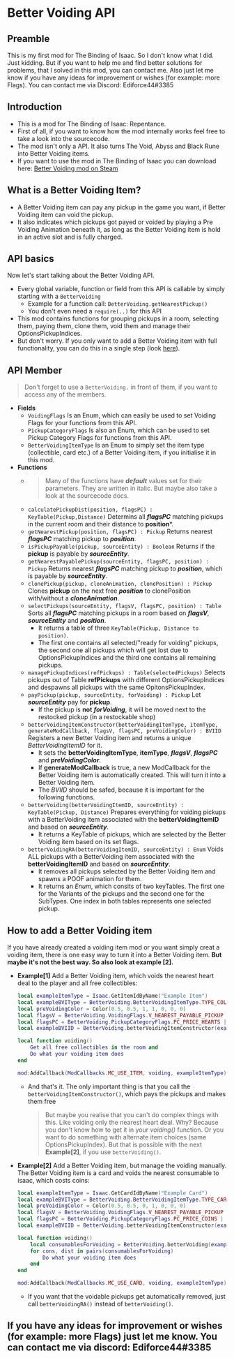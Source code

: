 # Better Voiding API

## Preamble

This is my first mod for The Binding of Isaac. So I don't know what I did. Just kidding. But if you want to help me and find better solutions for problems, that I solved in this mod, you can contact me.
Also just let me know if you have any ideas for improvement or wishes (for example: more Flags).
You can contact me via Discord: Ediforce44#3385

## Introduction

- This is a mod for The Binding of Isaac: Repentance.
- First of all, if you want to know how the mod internally works feel free to take a look into the sourcecode.
- The mod isn't only a API. It also turns The Void, Abyss and Black Rune into Better Voiding items.
- If you want to use the mod in The Binding of Isaac you can download here: [Better Voiding mod on Steam](https://steamcommunity.com/sharedfiles/filedetails/?id=2622094959)

## What is a Better Voiding Item?

- A Better Voiding item can pay any pickup in the game you want, if Better Voiding item can void the pickup.
- It also indicates which pickups got payed or voided by playing a Pre Voiding Animation beneath it, as long as the Better Voiding item is hold in an active slot and is fully charged.

## API basics

Now let's start talking about the Better Voiding API.
- Every global variable, function or field from this API is callable by simply starting with a `BetterVoiding`
    - Example for a function call: `BetterVoiding.getNearestPickup()`
    - You don't even need a `require(..)` for this API
- This mod contains functions for grouping pickups in a room, selecting them, paying them, clone them, void them and manage their OptionsPickupIndices.
- But don't worry. If you only want to add a Better Voiding item with full functionality, you can do this in a single step (look [here](#how-to-add-a-better-voiding-item)).

## API Member

> Don't forget to use a `BetterVoiding.` in front of them, if you want to access any of the members.
- **Fields**
   - `VoidingFlags` Is an Enum, which can easily be used to set Voiding Flags for your functions from this API.
   - `PickupCategoryFlags` Is also an Enum, which can be used to set Pickup Category Flags for functions from this API.
   - `BetterVoidingItemType` Is an Enum to simply set the item type (collectible, card etc.) of a Better Voiding item, if you initialise it in this mod.
- **Functions**
  - > Many of the functions have ***default*** values set for their parameters. They are written in italic. But maybe also take a look at the sourcecode docs.
  - `calculatePickupDist(position, flagsPC) : KeyTable(Pickup,Distance)` Determins all ***flagsPC*** matching pickups in the current room and their distance to **position***.
  - `getNearestPickup(position, flagsPC) : Pickup` Returns nearest ***flagsPC*** matching pickup to ***position***.
  - `isPickupPayable(pickup, sourceEntity) : Boolean` Returns if the **pickup** is payable by ***sourceEntity***.
  - `getNearestPayablePickup(sourceEntity, flagsPC, position) : Pickup` Returns nearest ***flagsPC*** matching pickup to ***position***, which is payable by ***sourceEntity***.
  - `clonePickup(pickup, cloneAnimation, clonePosition) : Pickup` Clones **pickup** on the next free ***position*** to clonePosition with/without a ***cloneAnimation***.
  - `selectPickups(sourceEntity, flagsV, flagsPC, position) : Table` Sorts all ***flagsPC*** matching pickups in a room based on ***flagsV***, ***sourceEntity*** and ***position***. 
    - It returns a table of three `KeyTable(Pickup, Distance to position)`.
    - The first one contains all selected/"ready for voiding" pickups, the second one all pickups which will get lost due to OptionsPickupIndices and the third one contains all remaining pickups.
  - `managePickupIndices(refPickups) : Table(selectedPickups)` Selects pickups out of Table **refPickups** with different OptionsPickupIndices and despawns all pickups with the same OpitonsPickupIndex.
  - `payPickup(pickup, sourceEntity, forVoiding) : Pickup` Let ***sourceEntity*** pay for **pickup**.
    - If the pickup is **not** ***forVoiding***, it will be moved next to the restocked pickup (in a restockable shop)
  - `betterVoidingItemConstructor(betterVoidingItemType, itemType, generateModCallback, flagsV, flagsPC, preVoidingColor) : BVIID` Registers a new Better Voiding item and returns a unique *BetterVoidingItemID* for it.
    - It sets the **betterVoidingItemType**, **itemType**, ***flagsV***, ***flagsPC*** and ***preVoidingColor***.
    - If **generateModCallback** is true, a new ModCallback for the Better Voiding item is automatically created. This will turn it into a Better Voiding item.
    - The *BVIID* should be safed, because it is important for the following functions.
  - `betterVoiding(betterVoidingItemID, sourceEntity) : KeyTable(Pickup, Distance)` Prepares everything for voiding pickups with a BetterVoiding item associated with the **betterVoidingItemID** and based on ***sourceEntity***.
    - It returns a KeyTable of pickups, which are selected by the Better Voiding item based on its set flags.
  - `betterVoidingRA(betterVoidingItemID, sourceEntity) : Enum` Voids ALL pickups with a BetterVoiding item associated with the **betterVoidingItemID** and based on ***sourceEntity***.
    - It removes all pickups selected by the Better Voiding item and spawns a POOF animation for them.
    - It returns an *Enum*, which consits of two keyTables. The first one for the Variants of the pickups and the second one for the SubTypes. One index in both tables represents one selected pickup.

## How to add a Better Voiding item

If you have already created a voiding item mod or you want simply creat a voiding item, there is one easy way to turn it into a Better Voiding item. **But maybe it's not the best way. So also look at example [2].**
- **Example[1]** Add a Better Voiding item, which voids the nearest heart deal to the player and all free collectibles:
    ```lua
    local exampleItemType = Isaac.GetItemIdByName("Example Item")
    local exampleBVIType = BetterVoiding.BetterVoidingItemType.TYPE_COLLECTIBLE
    local preVoidingColor = Color(0.5, 0.5, 1, 1, 0, 0, 0)
    local flagsV = BetterVoiding.VoidingFlags.V_NEAREST_PAYABLE_PICKUP | BetterVoiding.VoidingFlags.V_ALL_FREE_PICKUPS
    local flagsPC = BetterVoiding.PickupCategoryFlags.PC_PRICE_HEARTS | BetterVoiding.PickupCategoryFlags.PC_TYPE_COLLECTIBLE
    local exampleBVIID = BetterVoiding.betterVoidingItemConstructor(exampleBVIType, exampleItemType, true, flagsV, flagsPC, preVoidingColor)

    local function voiding()
        Get all free collectibles in the room and
        Do what your voiding item does
    end

    mod:AddCallback(ModCallbacks.MC_USE_ITEM, voiding, exampleItemType)
    ```

     - And that's it. The only important thing is that you call the `betterVoidingItemConstructor()`, which pays the pickups and makes them free
        > But maybe you realise that you can't do complex things with this. Like voiding only the nearest heart deal. Why? Because you don't know how to get it in your *voiding()* function. Or you want to do something with alternate item choices (same OptionsPickupIndex). But that is possible with the next **Example[2]**, if you use `betterVoiding()`.

- **Example[2]** Add a Better Voiding item, but manage the voiding manually. The Better Voiding item is a card and voids the nearest consumable to isaac, which costs coins:

    ```lua
    local exampleItemType = Isaac.GetCardIdByName("Example Card")
    local exampleBVIType = BetterVoiding.BetterVoidingItemType.TYPE_CARD
    local preVoidingColor = Color(0.5, 0.5, 0, 1, 0, 0, 0)
    local flagsV = BetterVoiding.VoidingFlags.V_NEAREST_PAYABLE_PICKUP
    local flagsPC = BetterVoiding.PickupCategoryFlags.PC_PRICE_COINS | BetterVoiding.PickupCategoryFlags.PC_TYPE_CONSUMABLE
    local exampleBVIID = BetterVoiding.betterVoidingItemConstructor(exampleBVIType, exampleItemType, false, flagsV, flagsPC, preVoidingColor)

    local function voiding()
        local consumablesForVoiding = BetterVoiding.betterVoiding(exampleBVIID)
        for cons, dist in pairs(consumablesForVoiding)
            Do what your voiding item does
        end
    end

    mod:AddCallback(ModCallbacks.MC_USE_CARD, voiding, exampleItemType)
    ```

    - If you want that the voidable pickups get automatically removed, just call `betterVoidingRA()` instead of `betterVoiding()`.

## If you have any ideas for improvement or wishes (for example: more Flags) just let me know. You can contact me via discord: Ediforce44#3385

